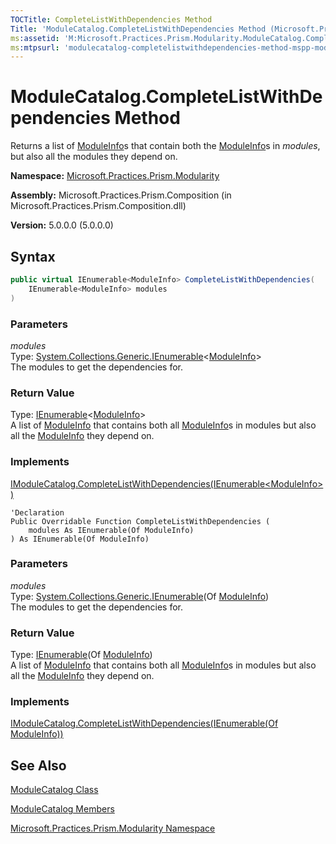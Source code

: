 ```yaml
---
TOCTitle: CompleteListWithDependencies Method
Title: 'ModuleCatalog.CompleteListWithDependencies Method (Microsoft.Practices.Prism.Modularity)'
ms:assetid: 'M:Microsoft.Practices.Prism.Modularity.ModuleCatalog.CompleteListWithDependencies(System.Collections.Generic.IEnumerable{Microsoft.Practices.Prism.Modularity.ModuleInfo})'
ms:mtpsurl: 'modulecatalog-completelistwithdependencies-method-mspp-modularity.md'
---
```


# ModuleCatalog.CompleteListWithDependencies Method

Returns a list of [ModuleInfo](/patterns-practices/reference/moduleinfo-class-mspp-modularity)s that contain both the [ModuleInfo](/patterns-practices/reference/moduleinfo-class-mspp-modularity)s in *modules*, but also all the modules they depend on.

**Namespace:** [Microsoft.Practices.Prism.Modularity](/patterns-practices/reference/mspp-modularity-namespace)

**Assembly:** Microsoft.Practices.Prism.Composition (in Microsoft.Practices.Prism.Composition.dll)

**Version:** 5.0.0.0 (5.0.0.0)

## Syntax
```C#
public virtual IEnumerable<ModuleInfo> CompleteListWithDependencies(
	IEnumerable<ModuleInfo> modules
)
```
### Parameters

*modules*   
Type: [System.Collections.Generic.IEnumerable](http://msdn.microsoft.com/en-us/library/9eekhta0)&lt;[ModuleInfo](/patterns-practices/reference/moduleinfo-class-mspp-modularity)&gt;   
The modules to get the dependencies for.

### Return Value

Type: [IEnumerable](http://msdn.microsoft.com/en-us/library/9eekhta0)&lt;[ModuleInfo](/patterns-practices/reference/moduleinfo-class-mspp-modularity)&gt;   
A list of [ModuleInfo](/patterns-practices/reference/moduleinfo-class-mspp-modularity) that contains both all [ModuleInfo](/patterns-practices/reference/moduleinfo-class-mspp-modularity)s in modules but also all the [ModuleInfo](/patterns-practices/reference/moduleinfo-class-mspp-modularity) they depend on.

### Implements

[IModuleCatalog.CompleteListWithDependencies(IEnumerable&lt;ModuleInfo&gt;)](/patterns-practices/reference/imodulecatalog-completelistwithdependencies-method-mspp-modularity)

```VB
'Declaration
Public Overridable Function CompleteListWithDependencies ( 
	modules As IEnumerable(Of ModuleInfo)
) As IEnumerable(Of ModuleInfo)
```

### Parameters

*modules*   
Type: [System.Collections.Generic.IEnumerable](http://msdn.microsoft.com/en-us/library/9eekhta0)(Of [ModuleInfo](/patterns-practices/reference/moduleinfo-class-mspp-modularity))   
The modules to get the dependencies for.

### Return Value

Type: [IEnumerable](http://msdn.microsoft.com/en-us/library/9eekhta0)(Of [ModuleInfo](/patterns-practices/reference/moduleinfo-class-mspp-modularity))   
A list of [ModuleInfo](/patterns-practices/reference/moduleinfo-class-mspp-modularity) that contains both all [ModuleInfo](/patterns-practices/reference/moduleinfo-class-mspp-modularity)s in modules but also all the [ModuleInfo](/patterns-practices/reference/moduleinfo-class-mspp-modularity) they depend on.
### Implements

[IModuleCatalog.CompleteListWithDependencies(IEnumerable(Of ModuleInfo))](/patterns-practices/reference/imodulecatalog-completelistwithdependencies-method-mspp-modularity)

## See Also

[ModuleCatalog Class](/patterns-practices/reference/modulecatalog-class-mspp-modularity)

[ModuleCatalog Members](/patterns-practices/reference/modulecatalog-members-mspp-modularity)

[Microsoft.Practices.Prism.Modularity Namespace](/patterns-practices/reference/mspp-modularity-namespace)
